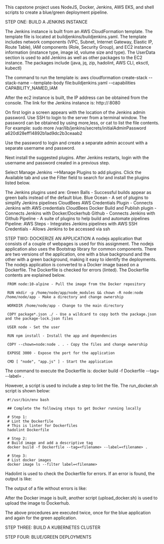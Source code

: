 This capstone project uses NodeJS, Docker, Jenkins, AWS EKS, and shell scripts to create a blue/green deployment pipeline.

STEP ONE: BUILD A JENKINS INSTANCE

The Jenkins instance is built from an AWS CloudFormation template. The template file is located at buildjenkins/buildjenkins.yaml. The template includes network components (VPC, Subnet, Internet Gateway, Elastic IP, Route Table), IAM components (Role, Security Group), and EC2 instance information (instance type, image id, volume size and type). The UserData section is used to add Jenkins as well as other packages to the EC2 instance. The packages include (java, jq, zip, hadolint, AWS CLI, eksctl, kubectl)

The command to run the template is:
aws cloudformation create-stack --stack-name <stackname> --template-body file:buildjenkins.yaml --capabilities CAPABILITY_NAMED_IAM

After the ec2 instance is built, the IP address can be obtained from the console. The link for the Jenkins instance is:
http://<IP ADDRESS>:8080

On first login a screen appears with the location of the Jenkins admin password. Use SSH to login to the server from a terminal window. The password can be obtained by using more,less, or cat to list the file contents. For example:
sudo more /var/lib/jenkins/secrets/initialAdminPassword
a620dl28eff14892b1ad9dc2b3ceaab2

Use the password to login and create a separate admin account with a separate username and password.

Next install the suggested plugins. After Jenkins restarts, login with the username and password created in a previous step.

Select Manage Jenkins -->Manage Plugins to add plugins. Click the Available tab and use the Filter field to search for and install the plugins listed below.

 The Jenkins plugins used are: 
    Green Balls - Successful builds appear as green balls instead of the default blue.
    Blue Ocean - A set of plugins to simplify Jenkins pipelines
    CloudBees AWS Credentials Plugin - Connects Jenkins with AWS credentials
    CloudBees Docker Build and Publish plugin - Connects Jenkins with Docker/Dockerhub
    Github - Connects Jenkins with Github
    Pipeline - A suite of plugins to help build and automate pipelines
    Pipeline: AWS Steps - Integrates Jenkins pipelines with AWS
    SSH Credentials - Allows Jenkins to be accessed via ssh


STEP TWO: DOCKERIZE AN APPLICATION
A nodejs application that consists of a couple of webpages is used for this assignment. The nodejs application also uses the Bootstrap library for common components. There are two versions of the application, one with a blue background and the other with a green background, making it easy to identify the deployments. The nodejs application is converted to a Docker image based on a Dockerfile. The Dockerfile is checked for errors (linted). The Dockerfile contents are explained below.

     FROM node:10-alpine - Pull the image from the Docker repository

     RUN mkdir -p /home/node/app/node_modules && chown -R node:node /home/node/app - Make a directory and change ownership

     WORKDIR /home/node/app - Change to the main directory

     COPY package*.json ./ - Use a wildcard to copy both the package.json and the package-lock.json files

     USER node - Set the user

     RUN npm install - Install the app and dependencies

     COPY --chown=node:node . . - Copy the files and change ownership

     EXPOSE 3000 - Expose the port for the application

     CMD [ "node", "app.js" ] - Start the application


The command to execute the Dockerfile is:
docker build -f Dockerfile --tag=<filename> --label=<filename> .

However, a script is used to include a step to lint the file. The run_docker.sh script is shown below:

     #!/usr/bin/env bash

     ## Complete the following steps to get Docker running locally

     # Step 1:
     # Lint the Dockerfile
     # This is linter for Dockerfiles
     hadolint Dockerfile

     # Step 2:
     # Build image and add a descriptive tag
     docker build -f Dockerfile --tag=<filename> --label=<filename> .

     # Step 3:
     # List docker images
     docker image ls --filter label=<filename> 

Hadolint is used to check the Dockerfile for errors. If an error is found, the output is like:


The output of a file without errors is like:


After the Docker image is built, another script (upload_docker.sh) is used to upload the image to Dockerhub.

The above procedures are executed twice, once for the blue application and again for the green application.





STEP THREE: BUILD A KUBERNETES CLUSTER



STEP FOUR: BLUE/GREEN DEPLOYMENTS